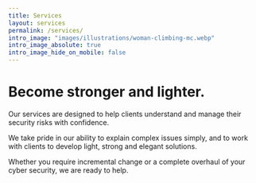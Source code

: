 ```yaml
---
title: Services
layout: services
permalink: /services/
intro_image: "images/illustrations/woman-climbing-mc.webp"
intro_image_absolute: true
intro_image_hide_on_mobile: false
---
```


# Become stronger and lighter.

Our services are designed to help clients understand and manage their security risks with confidence.

We take pride in our ability to explain complex issues simply, and to work with clients to develop light, strong and elegant solutions.

Whether you require incremental change or a complete overhaul of your cyber security, we are ready to help.